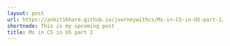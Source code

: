 ```yaml
---
layout: post
url: https://ankit1khare.github.io/journeywithcs/Ms-in-CS-in-US-part-2/
shortnode: This is my upcoming post
title: Ms in CS in US part 2
---
```


